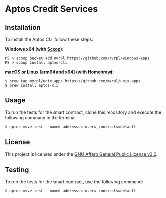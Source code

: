 # Aptos Credit Services

## Installation

To install the Aptos CLI, follow these steps:

**Windows x64 (with [Scoop](https://scoop.sh)):**
```
PS > scoop bucket add mvrpl https://github.com/mvrpl/windows-apps
PS > scoop install aptos-cli
```

**macOS or Linux [arm64 and x64] (with [Homebrew](https://brew.sh)):**
```
$ brew tap mvrpl/unix-apps https://github.com/mvrpl/unix-apps
$ brew install aptos-cli
```

## Usage

To run the tests for the smart contract, clone this repository and execute the following command in the terminal:

```
$ aptos move test --named-addresses users_contracts=default
```

## License

This project is licensed under the [GNU Affero General Public License v3.0](LICENSE.md).

## Testing

To run the tests for the smart contract, use the following command:

```
$ aptos move test --named-addresses users_contracts=default
```